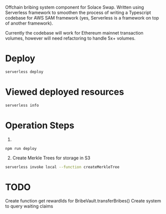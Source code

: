 Offchain bribing system component for Solace Swap. Written using Serverless framework to smoothen the process of writing a Typescript codebase for AWS SAM framework (yes, Serverless is a framework on top of another framework).


Currently the codebase will work for Ethereum mainnet transaction volumes, however will need refactoring to handle 5x+ volumes.

# Deploy

```bash
serverless deploy
```

# Viewed deployed resources

```bash
serverless info
```

# Operation Steps

1. 

```
npm run deploy
```

2. Create Merkle Trees for storage in S3

```bash
serverless invoke local --function createMerkleTree
```

# TODO
Create function get rewardIds for BribeVault.transferBribes()
Create system to query waiting claims